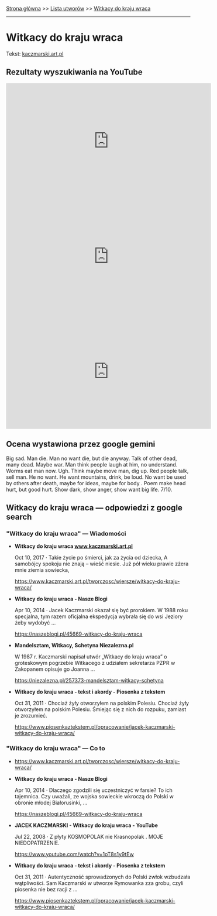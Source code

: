 [Strona główna](../index.md) >> [Lista utworów](../list.md) >> [Witkacy do kraju wraca](639.md)

---

# Witkacy do kraju wraca

Tekst: [kaczmarski.art.pl](https://www.kaczmarski.art.pl/tworczosc/wiersze/witkacy-do-kraju-wraca/)

## Rezultaty wyszukiwania na YouTube

<iframe width="560" height="315" src="https://www.youtube.com/embed/1oT8s1y9tEw?si=IdontcarewhotheIRSsendsImnotpayingtaxes" title="YouTube video player" frameborder="0" allow="accelerometer; autoplay; clipboard-write; encrypted-media; gyroscope; picture-in-picture; web-share" referrerpolicy="strict-origin-when-cross-origin" allowfullscreen></iframe>

<iframe width="560" height="315" src="https://www.youtube.com/embed/4fnOYPq4wEE?si=IdontcarewhotheIRSsendsImnotpayingtaxes" title="YouTube video player" frameborder="0" allow="accelerometer; autoplay; clipboard-write; encrypted-media; gyroscope; picture-in-picture; web-share" referrerpolicy="strict-origin-when-cross-origin" allowfullscreen></iframe>

<iframe width="560" height="315" src="https://www.youtube.com/embed/FYous66lHko?si=IdontcarewhotheIRSsendsImnotpayingtaxes" title="YouTube video player" frameborder="0" allow="accelerometer; autoplay; clipboard-write; encrypted-media; gyroscope; picture-in-picture; web-share" referrerpolicy="strict-origin-when-cross-origin" allowfullscreen></iframe>

## Ocena wystawiona przez google gemini

Big sad. Man die. Man no want die, but die anyway. Talk of other dead, many dead. Maybe war. Man think people laugh at him, no understand. Worms eat man now. Ugh. Think maybe move man, dig up. Red people talk, sell man. He no want. He want mountains, drink, be loud. No want be used by others after death, maybe for ideas, maybe for body . Poem make head hurt, but good hurt. Show dark, show anger, show want big life. 7/10.


## Witkacy do kraju wraca — odpowiedzi z google search

### "Witkacy do kraju wraca" — Wiadomości

- **Witkacy do kraju wraca www.kaczmarski.art.pl**

    Oct 10, 2017  ·  Takie życie po śmierci, jak za życia od dziecka, A samobójcy spokoju nie znają – wieść niesie. Już pół wieku prawie zżera mnie ziemia sowiecka, 

   <https://www.kaczmarski.art.pl/tworczosc/wiersze/witkacy-do-kraju-wraca/>
- **Witkacy do kraju wraca - Nasze Blogi**

    Apr 10, 2014  ·  Jacek Kaczmarski okazał się być prorokiem. W 1988 roku specjalna, tym razem oficjalna ekspedycja wybrała się do wsi Jeziory żeby wydobyć ... 

   <https://naszeblogi.pl/45669-witkacy-do-kraju-wraca>
- **Mandelsztam, Witkacy, Schetyna  Niezalezna.pl**

    W 1987 r. Kaczmarski napisał utwór „Witkacy do kraju wraca” o groteskowym pogrzebie Witkacego z udziałem sekretarza PZPR w Zakopanem opisuje go Joanna ... 

   <https://niezalezna.pl/257373-mandelsztam-witkacy-schetyna>
- **Witkacy do kraju wraca - tekst i akordy - Piosenka z tekstem**

    Oct 31, 2011  ·  Chociaż żyły otworzyłem na polskim Polesiu. Chociaż żyły otworzyłem na polskim Polesiu. Śmiejąc się z nich do rozpuku, zamiast je zrozumieć. 

   <https://www.piosenkaztekstem.pl/opracowanie/jacek-kaczmarski-witkacy-do-kraju-wraca/>

### "Witkacy do kraju wraca" — Co to

- <https://www.kaczmarski.art.pl/tworczosc/wiersze/witkacy-do-kraju-wraca/>
- **Witkacy do kraju wraca - Nasze Blogi**

    Apr 10, 2014  ·  Dlaczego zgodzili się uczestniczyć w farsie? To ich tajemnica. Czy uważali, ze wojska sowieckie wkroczą do Polski w obronie młodej Białorusinki, ... 

   <https://naszeblogi.pl/45669-witkacy-do-kraju-wraca>
- **JACEK KACZMARSKI - Witkacy do kraju wraca - YouTube**

    Jul 22, 2008  ·  Z płyty KOSMOPOLAK nie Krasnopolak . MOJE NIEDOPATRZENIE. 

   <https://www.youtube.com/watch?v=1oT8s1y9tEw>
- **Witkacy do kraju wraca - tekst i akordy - Piosenka z tekstem**

    Oct 31, 2011  ·  Autentyczność sprowadzonych do Polski zwłok wzbudzała wątpliwości. Sam Kaczmarski w utworze Rymowanka zza grobu, czyli piosenka nie bez racji z ... 

   <https://www.piosenkaztekstem.pl/opracowanie/jacek-kaczmarski-witkacy-do-kraju-wraca/>

